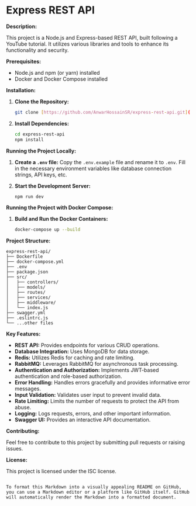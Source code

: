 # Express REST API

**Description:**

This project is a Node.js and Express-based REST API, built following a YouTube tutorial. It utilizes various libraries and tools to enhance its functionality and security.

**Prerequisites:**

- Node.js and npm (or yarn) installed
- Docker and Docker Compose installed

**Installation:**

1. **Clone the Repository:**

   ```bash
   git clone [https://github.com/AnwarHossainSR/express-rest-api.git](https://github.com/AnwarHossainSR/express-rest-api.git)
   ```

2. **Install Dependencies:**

   ```bash
   cd express-rest-api
   npm install
   ```

**Running the Project Locally:**

1. **Create a `.env` file:**
   Copy the `.env.example` file and rename it to `.env`. Fill in the necessary environment variables like database connection strings, API keys, etc.

2. **Start the Development Server:**

   ```bash
   npm run dev
   ```

**Running the Project with Docker Compose:**

1. **Build and Run the Docker Containers:**

   ```bash
   docker-compose up --build
   ```

**Project Structure:**

```
express-rest-api/
├── Dockerfile
├── docker-compose.yml
├── .env
├── package.json
├── src/
│   ├── controllers/
│   ├── models/
│   ├── routes/
│   ├── services/
│   ├── middleware/
│   └── index.js
├── swagger.yml
├── .eslintrc.js
└── ...other files
```

**Key Features:**

- **REST API:** Provides endpoints for various CRUD operations.
- **Database Integration:** Uses MongoDB for data storage.
- **Redis:** Utilizes Redis for caching and rate limiting.
- **RabbitMQ:** Leverages RabbitMQ for asynchronous task processing.
- **Authentication and Authorization:** Implements JWT-based authentication and role-based authorization.
- **Error Handling:** Handles errors gracefully and provides informative error messages.
- **Input Validation:** Validates user input to prevent invalid data.
- **Rate Limiting:** Limits the number of requests to protect the API from abuse.
- **Logging:** Logs requests, errors, and other important information.
- **Swagger UI:** Provides an interactive API documentation.

**Contributing:**

Feel free to contribute to this project by submitting pull requests or raising issues.

**License:**

This project is licensed under the ISC license.

```

To format this Markdown into a visually appealing README on GitHub, you can use a Markdown editor or a platform like GitHub itself. GitHub will automatically render the Markdown into a formatted document.
```
